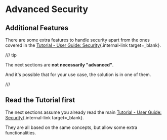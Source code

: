 # Advanced Security

## Additional Features

There are some extra features to handle security apart from the ones covered in the [Tutorial - User Guide: Security](../../tutorial/security/index.md){.internal-link target=_blank}.

/// tip

The next sections are **not necessarily "advanced"**.

And it's possible that for your use case, the solution is in one of them.

///

## Read the Tutorial first

The next sections assume you already read the main [Tutorial - User Guide: Security](../../tutorial/security/index.md){.internal-link target=_blank}.

They are all based on the same concepts, but allow some extra functionalities.
